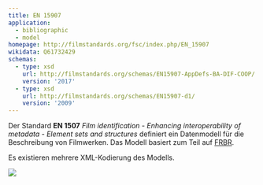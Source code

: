 ```yaml
---
title: EN 15907
application:
  - bibliographic
  - model
homepage: http://filmstandards.org/fsc/index.php/EN_15907
wikidata: Q61732429
schemas:
  - type: xsd
    url: http://filmstandards.org/schemas/EN15907-AppDefs-BA-DIF-COOP/
    version: '2017'
  - type: xsd
    url: http://filmstandards.org/schemas/EN15907-d1/
    version: '2009'
---
```


Der Standard **EN 1507** *Film identification - Enhancing interoperability of
metadata - Element sets and structures* definiert ein Datenmodell für die
Beschreibung von Filmwerken. Das Modell basiert zum Teil auf [FRBR](frbr).

Es existieren mehrere XML-Kodierung des Modells.

![](http://filmstandards.org/fsc/images/7/7e/EN15907-ER-diag-CEN.png)
